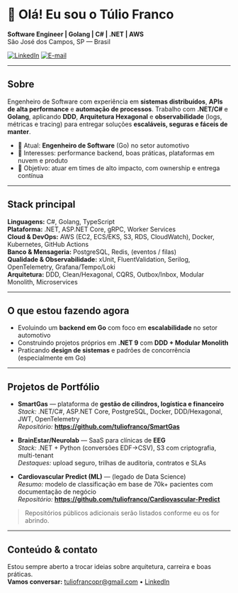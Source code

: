 # 👋 Olá! Eu sou o Túlio Franco

**Software Engineer | Golang | C# | .NET | AWS**  
São José dos Campos, SP — Brasil

[![LinkedIn](https://img.shields.io/badge/-LinkedIn-0A66C2?style=for-the-badge&logo=linkedin&logoColor=white)](https://www.linkedin.com/in/tulio-franco/)
[![E-mail](https://img.shields.io/badge/-Email-333?style=for-the-badge&logo=gmail&logoColor=white)](mailto:tuliofrancopr@gmail.com)

---

## Sobre
Engenheiro de Software com experiência em **sistemas distribuídos**, **APIs de alta performance** e **automação de processos**. Trabalho com **.NET/C#** e **Golang**, aplicando **DDD**, **Arquitetura Hexagonal** e **observabilidade** (logs, métricas e tracing) para entregar soluções **escaláveis, seguras e fáceis de manter**.

- 💼 Atual: **Engenheiro de Software** (Go) no setor automotivo  
- 🧭 Interesses: performance backend, boas práticas, plataformas em nuvem e produto
- 🚀 Objetivo: atuar em times de alto impacto, com ownership e entrega contínua

---

## Stack principal
**Linguagens:** C#, Golang, TypeScript  
**Plataforma:** .NET, ASP.NET Core, gRPC, Worker Services  
**Cloud & DevOps:** AWS (EC2, ECS/EKS, S3, RDS, CloudWatch), Docker, Kubernetes, GitHub Actions  
**Banco & Mensageria:** PostgreSQL, Redis, (eventos / filas)  
**Qualidade & Observabilidade:** xUnit, FluentValidation, Serilog, OpenTelemetry, Grafana/Tempo/Loki  
**Arquitetura:** DDD, Clean/Hexagonal, CQRS, Outbox/Inbox, Modular Monolith, Microservices

---

## O que estou fazendo agora
- Evoluindo um **backend em Go** com foco em **escalabilidade** no setor automotivo  
- Construindo projetos próprios em **.NET 9** com **DDD + Modular Monolith**  
- Praticando **design de sistemas** e padrões de concorrência (especialmente em Go)

---

## Projetos de Portfólio

- **SmartGas** — plataforma de **gestão de cilindros, logística e financeiro**  
  _Stack:_ .NET/C#, ASP.NET Core, PostgreSQL, Docker, DDD/Hexagonal, JWT, OpenTelemetry  
  _Repositório:_ **https://github.com/tuliofranco/SmartGas**

- **BrainEstar/Neurolab** — SaaS para clínicas de **EEG**  
  _Stack:_ .NET + Python (conversões EDF→CSV), S3 com criptografia, multi-tenant  
  _Destaques:_ upload seguro, trilhas de auditoria, contratos e SLAs

- **Cardiovascular Predict (ML)** — (legado de Data Science)  
  _Resumo:_ modelo de classificação em base de 70k+ pacientes com documentação de negócio  
  _Repositório:_ **https://github.com/tuliofranco/Cardiovascular-Predict**

> Repositórios públicos adicionais serão listados conforme eu os for abrindo.

---

## Conteúdo & contato
Estou sempre aberto a trocar ideias sobre arquitetura, carreira e boas práticas.  
**Vamos conversar:** [tuliofrancopr@gmail.com](mailto:tuliofrancopr@gmail.com) • [LinkedIn](https://www.linkedin.com/in/tulio-franco/)
